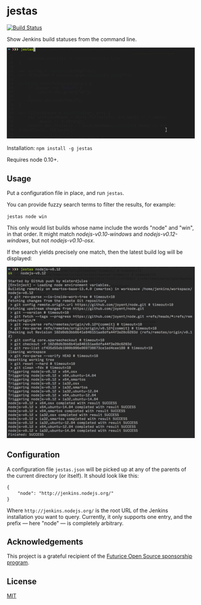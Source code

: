 # jestas

[![Build Status](https://travis-ci.org/mieky/jestas.svg?branch=master)](https://travis-ci.org/mieky/jestas)

Show Jenkins build statuses from the command line.

![jestas usage example](https://github.com/mieky/jestas/raw/master/images/screenshot.gif)

Installation:
`npm install -g jestas`

Requires node 0.10+.

## Usage

Put a configuration file in place, and run `jestas`.

You can provide fuzzy search terms to filter the results, for example:

`jestas node win`

This only would list builds whose name include the words "node" and "win", in that order. It might match *nodejs-v0.10-windows* and *nodejs-v0.12-windows*, but not *nodejs-v0.10-osx*.

If the search yields precisely one match, then the latest build log will be displayed:

![showing last build log](https://github.com/mieky/jestas/raw/master/images/buildlog.png)

## Configuration

A configuration file `jestas.json` will be picked up at any of the parents of the current directory (or itself). It should look like this:

```
{
    "node": "http://jenkins.nodejs.org/"
}
```

Where `http://jenkins.nodejs.org/` is the root URL of the Jenkins installation you want to query. Currently, it only supports one entry, and the prefix — here "node" — is completely arbitrary.

## Acknowledgements

This project is a grateful recipient of the [Futurice Open Source sponsorship program](http://futurice.com/blog/sponsoring-free-time-open-source-activities).

## License

[MIT](https://github.com/mieky/jestas/blob/master/LICENSE)
